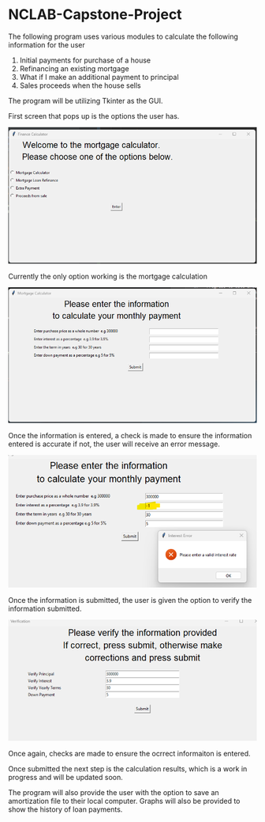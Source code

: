 # NCLAB-Capstone-Project
The following program uses various modules to calculate the following information for the user

1. Initial payments for purchase of a house
2. Refinancing an existing mortgage
3. What if I make an additional payment to principal
4. Sales proceeds when the house sells

The program will be utilizing Tkinter as the GUI.

First screen that pops up is the options the user has.

![Alt text](image.png)

Currently the only option working is the mortgage calculation

![Alt text](image-1.png)

Once the information is entered, a check is made to ensure the information entered is accurate
if not, the user will receive an error message.

![Alt text](image-3.png)

Once the information is submitted, the user is given the option to verify the information submitted.

![Alt text](image-4.png)

Once again, checks are made to ensure the ocrrect informaiton is entered.

Once submitted the next step is the calculation results, which is a work in progress and will be updated soon.





The program will also provide the user with the option to save an amortization file 
to their local computer.  Graphs will also be provided to show the history of loan
payments.





